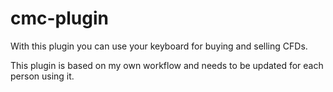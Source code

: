 # cmc-plugin

With this plugin you can use your keyboard for buying and selling CFDs.

This plugin is based on my own workflow and needs to be updated for each person using it.


